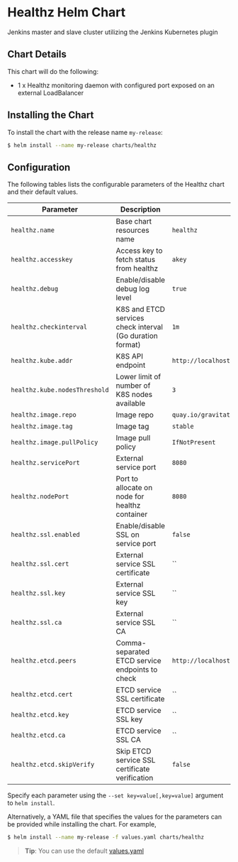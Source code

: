 # Healthz Helm Chart

Jenkins master and slave cluster utilizing the Jenkins Kubernetes plugin

## Chart Details

This chart will do the following:

* 1 x Healthz monitoring daemon with configured port exposed on an external LoadBalancer

## Installing the Chart

To install the chart with the release name `my-release`:

```bash
$ helm install --name my-release charts/healthz
```

## Configuration

The following tables lists the configurable parameters of the Healthz chart and their default values.

| Parameter                     | Description                                               | Default                                       |
| ----------------------------- | --------------------------------------------------------- | --------------------------------------------- |
| `healthz.name`                | Base chart resources name                                 | `healthz`                                     |
| `healthz.accesskey`           | Access key to fetch status from healthz                   | `akey`                                        |
| `healthz.debug`               | Enable/disable debug log level                            | `true`                                        |
| `healthz.checkinterval`       | K8S and ETCD services check interval (Go duration format) | `1m`                                          |
| `healthz.kube.addr`           | K8S API endpoint                                          | `http://localhost:8080`                       |
| `healthz.kube.nodesThreshold` | Lower limit of number of K8S nodes available              | `3`                                           |
| `healthz.image.repo`          | Image repo                                                | `quay.io/gravitational/satellite`             |
| `healthz.image.tag`           | Image tag                                                 | `stable`                                      |
| `healthz.image.pullPolicy`    | Image pull policy                                         | `IfNotPresent`                                |
| `healthz.servicePort`         | External service port                                     | `8080`                                        |
| `healthz.nodePort`            | Port to allocate on node for healthz container            | `8080`                                        |
| `healthz.ssl.enabled`         | Enable/disable SSL on service port                        | `false`                                       |
| `healthz.ssl.cert`            | External service SSL certificate                          | ``                                            |
| `healthz.ssl.key`             | External service SSL key                                  | ``                                            |
| `healthz.ssl.ca`              | External service SSL CA                                   | ``                                            |
| `healthz.etcd.peers`          | Comma-separated ETCD service endpoints to check           | `http://localhost:4001,http://localhost:2380` |
| `healthz.etcd.cert`           | ETCD service SSL certificate                              | ``                                            |
| `healthz.etcd.key`            | ETCD service SSL key                                      | ``                                            |
| `healthz.etcd.ca`             | ETCD service SSL CA                                       | ``                                            |
| `healthz.etcd.skipVerify`     | Skip ETCD service SSL certificate verification            | `false`                                       |

Specify each parameter using the `--set key=value[,key=value]` argument to `helm install`.

Alternatively, a YAML file that specifies the values for the parameters can be provided while installing the chart. For example,

```bash
$ helm install --name my-release -f values.yaml charts/healthz
```

> **Tip**: You can use the default [values.yaml](values.yaml)

